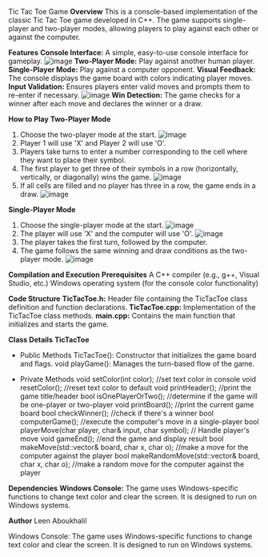 Tic Tac Toe Game
**Overview**
This is a console-based implementation of the classic Tic Tac Toe game developed in C++. The game supports single-player and two-player modes, allowing players to play against each other or against the computer.

**Features**
**Console Interface:** A simple, easy-to-use console interface for gameplay.
![image](https://github.com/Leen-ak/Tic-Tac-Toe/assets/109052421/056399ff-967a-4158-9f28-fd0048faa511)
**Two-Player Mode:** Play against another human player.
**Single-Player Mode:** Play against a computer opponent.
**Visual Feedback:** The console displays the game board with colors indicating player moves.
**Input Validation:** Ensures players enter valid moves and prompts them to re-enter if necessary.
![image](https://github.com/Leen-ak/Tic-Tac-Toe/assets/109052421/b90f0610-667d-44d0-a5b5-3b0bdee994fd)
**Win Detection:** The game checks for a winner after each move and declares the winner or a draw.

**How to Play**
**Two-Player Mode**
1. Choose the two-player mode at the start.
![image](https://github.com/Leen-ak/Tic-Tac-Toe/assets/109052421/a2e73e9c-6760-4aef-8b98-3cfbfe148844)
2. Player 1 will use 'X' and Player 2 will use 'O'.
3. Players take turns to enter a number corresponding to the cell where they want to place their symbol.
4. The first player to get three of their symbols in a row (horizontally, vertically, or diagonally) wins the game.
![image](https://github.com/Leen-ak/Tic-Tac-Toe/assets/109052421/a5f199fa-b11f-40ea-957d-44ef39a6ea33)
5. If all cells are filled and no player has three in a row, the game ends in a draw.
![image](https://github.com/Leen-ak/Tic-Tac-Toe/assets/109052421/4a23f77e-1b71-4898-8d6e-d2137736681e)

**Single-Player Mode**
1. Choose the single-player mode at the start.
![image](https://github.com/Leen-ak/Tic-Tac-Toe/assets/109052421/6a76e11d-cb81-417c-9582-ba2fc0152796)
2. The player will use 'X' and the computer will use 'O'.
![image](https://github.com/Leen-ak/Tic-Tac-Toe/assets/109052421/9eaf5e6e-26c5-4437-9176-5dd7437d4d2b)
3. The player takes the first turn, followed by the computer.
4. The game follows the same winning and draw conditions as the two-player mode.
![image](https://github.com/Leen-ak/Tic-Tac-Toe/assets/109052421/21112128-e857-4d91-b52c-535d588a8853)


**Compilation and Execution**
**Prerequisites**
A C++ compiler (e.g., g++, Visual Studio, etc.)
Windows operating system (for the console color functionality)

**Code Structure**
**TicTacToe.h:** Header file containing the TicTacToe class definition and function declarations.
**TicTacToe.cpp:** Implementation of the TicTacToe class methods.
**main.cpp:** Contains the main function that initializes and starts the game.

**Class Details**
**TicTacToe**
- Public Methods
TicTacToe(): Constructor that initializes the game board and flags.
void playGame(): Manages the turn-based flow of the game.

- Private Methods
 void setColor(int color);        //set text color in console
 void resetColor();               //reset text color to default
 void printHeader();              //print the game title/header
 bool isOnePlayerOrTwo();         //determine if the game will be one-player or two-player
 void printBoard();               //print the current game board
 bool checkWinner();              //check if there's a winner
 bool computerGame();             //execute the computer's move in a single-player
 bool playerMove(char player, char& input, char symbol); // Handle player's move
 void gameEnd();                  //end the game and display result
 bool makeMove(std::vector<char>& board, char x, char o);        //make a move for the computer against the player
 bool makeRandomMove(std::vector<char>& board, char x, char o);  //make a random move for the computer against the player

**Dependencies**
**Windows Console:** The game uses Windows-specific functions to change text color and clear the screen. It is designed to run on Windows systems.

**Author**
Leen Aboukhalil


Windows Console: The game uses Windows-specific functions to change text color and clear the screen. It is designed to run on Windows systems.
